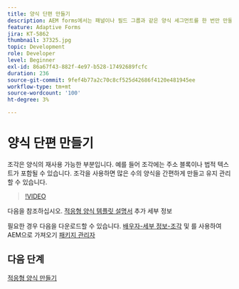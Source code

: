 ```yaml
---
title: 양식 단편 만들기
description: AEM forms에서는 패널이나 필드 그룹과 같은 양식 세그먼트를 한 번만 만들어 적응형 양식에서 재사용할 수 있는 편리한 메커니즘을 제공합니다.
feature: Adaptive Forms
jira: KT-5862
thumbnail: 37325.jpg
topic: Development
role: Developer
level: Beginner
exl-id: 86a67f43-882f-4e97-b528-17492689fcfc
duration: 236
source-git-commit: 9fef4b77a2c70c8cf525d42686f4120e481945ee
workflow-type: tm+mt
source-wordcount: '100'
ht-degree: 3%

---
```


# 양식 단편 만들기

조각은 양식의 재사용 가능한 부분입니다. 예를 들어 조각에는 주소 블록이나 법적 텍스트가 포함될 수 있습니다. 조각을 사용하면 많은 수의 양식을 간편하게 만들고 유지 관리할 수 있습니다.


>[!VIDEO](https://video.tv.adobe.com/v/37325?quality=12&learn=on)



다음을 참조하십시오. [적응형 양식 템플릿 설명서](https://experienceleague.adobe.com/docs/experience-manager-65/forms/adaptive-forms-basic-authoring/adaptive-form-fragments.html) 추가 세부 정보

필요한 경우 다음을 다운로드할 수 있습니다. [배우자-세부 정보-조각](assets/spouse-details-fragment.zip) 및 를 사용하여 AEM으로 가져오기 [패키지 관리자](http://localhost:4502/crx/packmgr/index.jsp)

## 다음 단계

[적응형 양식 만들기](./create-adaptive-form.md)

